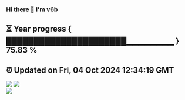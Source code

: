 ### Hi there 👋  I'm v6b  
⏳ Year progress { ██████████████████████▁▁▁▁▁▁▁▁ } 75.83 %
---
⏰ Updated on Fri, 04 Oct 2024 12:34:19 GMT
---
![](https://github-readme-stats.vercel.app/api?username=v6b&bg_color=30,e96443,904e95&title_color=fff&text_color=fff&layout=compact)
![](https://github-readme-stats.vercel.app/api/top-langs/?username=v6b&layout=compact&bg_color=30,e96443,904e95&title_color=fff&text_color=fff)  
![](https://gcore.jsdelivr.net/gh/v6b/v6b@main/assets/github-contribution-grid-snake.svg)

